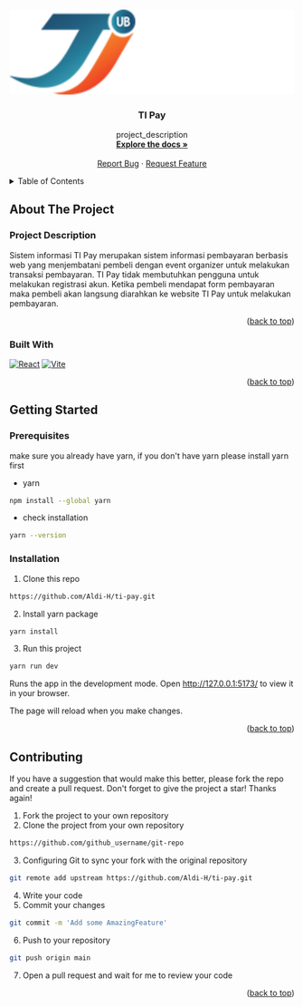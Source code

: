 <!-- Improved compatibility of back to top link: See: https://github.com/othneildrew/Best-README-Template/pull/73 -->

<a name="readme-top"></a>

<!--
*** Thanks for checking out the Best-README-Template. If you have a suggestion
*** that would make this better, please fork the repo and create a pull request
*** or simply open an issue with the tag "enhancement".
*** Don't forget to give the project a star!
*** Thanks again! Now go create something AMAZING! :D
-->

<!-- PROJECT SHIELDS -->
<!--
*** I'm using markdown "reference style" links for readability.
*** Reference links are enclosed in brackets [ ] instead of parentheses ( ).
*** See the bottom of this document for the declaration of the reference variables
*** for contributors-url, forks-url, etc. This is an optional, concise syntax you may use.
*** https://www.markdownguide.org/basic-syntax/#reference-style-links
-->

<!-- PROJECT LOGO -->
<br />
<div align="center">
  <a href="https://github.com/Aldi-H/ti-pay.git">
    <img src="src\assets\ti-pay-logo.svg" alt="Logo">
  </a>

<h3 align="center">TI Pay</h3>

  <p align="center">
    project_description
    <br />
    <a href="https://github.com/Aldi-H/ti-pay.git"><strong>Explore the docs »</strong></a>
    <br />
    <br />
    <a href="https://github.com/Aldi-H/ti-pay.git/a>
    ·
    <a href="https://github.com/Aldi-H/ti-pay.git">Report Bug</a>
    ·
    <a href="https://github.com/Aldi-H/ti-pay.git">Request Feature</a>
  </p>
</div>

<!-- TABLE OF CONTENTS -->
<details>
  <summary>Table of Contents</summary>
  <ol>
    <li>
      <a href="#about-the-project">About The Project</a>
      <ul>
        <li><a href="#built-with">Built With</a></li>
      </ul>
    </li>
    <li>
      <a href="#getting-started">Getting Started</a>
      <ul>
        <li><a href="#prerequisites">Prerequisites</a></li>
        <li><a href="#installation">Installation</a></li>
      </ul>
    </li>
    <li><a href="#contributing">Contributing</a></li>
  </ol>
</details>

<!-- About Project -->

## About The Project

### Project Description

Sistem informasi TI Pay merupakan sistem informasi pembayaran berbasis web yang menjembatani pembeli dengan event organizer untuk melakukan transaksi pembayaran. TI Pay tidak membutuhkan pengguna untuk melakukan registrasi akun. Ketika pembeli mendapat form pembayaran maka pembeli akan langsung diarahkan ke website TI Pay untuk melakukan pembayaran.

<p align="right">(<a href="#readme-top">back to top</a>)</p>

### Built With

[![React][react.js]][react-url]
[![Vite][vite]][vite-url]

<p align="right">(<a href="#readme-top">back to top</a>)</p>

<!-- GETTING STARTED -->

## Getting Started

### Prerequisites

make sure you already have yarn, if you don't have yarn please install yarn first

- yarn

```sh
npm install --global yarn
```

- check installation

```sh
yarn --version
```

### Installation

1. Clone this repo

```sh
https://github.com/Aldi-H/ti-pay.git
```

2. Install yarn package

```sh
yarn install
```

3. Run this project

```sh
yarn run dev
```

Runs the app in the development mode.
Open http://127.0.0.1:5173/ to view it in your browser.

The page will reload when you make changes.

<p align="right">(<a href="#readme-top">back to top</a>)</p>

## Contributing

If you have a suggestion that would make this better, please fork the repo and create a pull request. Don't forget to give the project a star! Thanks again!

1. Fork the project to your own repository
2. Clone the project from your own repository

```sh
https://github.com/github_username/git-repo
```

3. Configuring Git to sync your fork with the original repository

```sh
git remote add upstream https://github.com/Aldi-H/ti-pay.git
```

4. Write your code
5. Commit your changes

```sh
git commit -m 'Add some AmazingFeature'
```

6. Push to your repository

```sh
git push origin main
```

7. Open a pull request and wait for me to review your code

<p align="right">(<a href="#readme-top">back to top</a>)</p>

<!-- MARKDOWN LINKS & IMAGES -->
<!-- https://www.markdownguide.org/basic-syntax/#reference-style-links -->

[react.js]: https://img.shields.io/badge/React-20232A?style=for-the-badge&logo=react&logoColor=61DAFB
[react-url]: https://reactjs.org/
[vite]: https://img.shields.io/badge/Vite-35495E?style=for-the-badge&logo=vite
[vite-url]: https://vitejs.dev/
